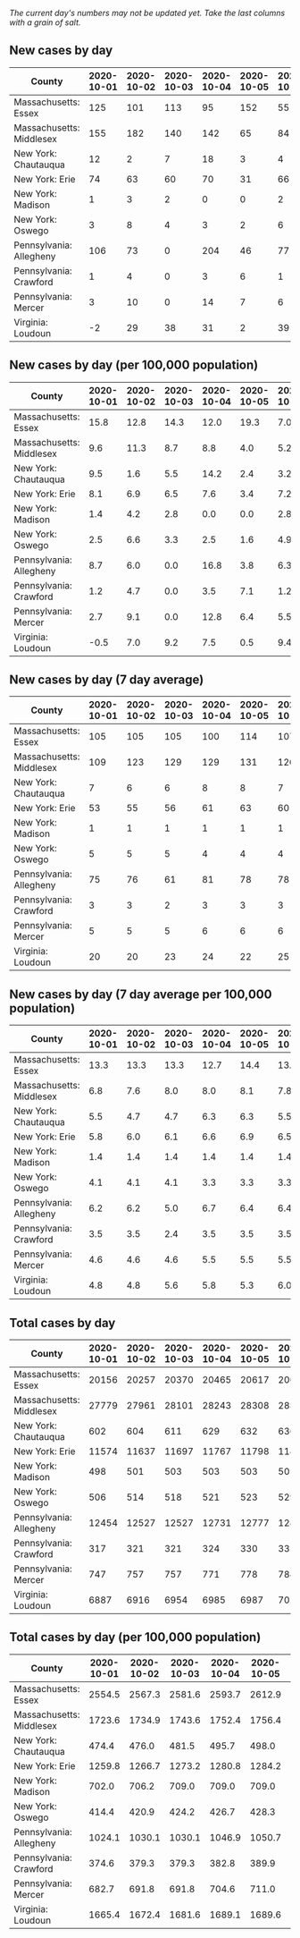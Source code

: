 _The current day's numbers may not be updated yet. Take the last columns with a grain of salt._
## New cases by day

| County | 2020-10-01 | 2020-10-02 | 2020-10-03 | 2020-10-04 | 2020-10-05 | 2020-10-06 | 2020-10-07 |
| --- | --- | --- | --- | --- | --- | --- | --- |
| Massachusetts: Essex | 125 | 101 | 113 | 95 | 152 | 55 |  |
| Massachusetts: Middlesex | 155 | 182 | 140 | 142 | 65 | 84 |  |
| New York: Chautauqua | 12 | 2 | 7 | 18 | 3 | 4 |  |
| New York: Erie | 74 | 63 | 60 | 70 | 31 | 66 |  |
| New York: Madison | 1 | 3 | 2 | 0 | 0 | 2 |  |
| New York: Oswego | 3 | 8 | 4 | 3 | 2 | 6 |  |
| Pennsylvania: Allegheny | 106 | 73 | 0 | 204 | 46 | 77 | 43 |
| Pennsylvania: Crawford | 1 | 4 | 0 | 3 | 6 | 1 | 1 |
| Pennsylvania: Mercer | 3 | 10 | 0 | 14 | 7 | 6 | 1 |
| Virginia: Loudoun | -2 | 29 | 38 | 31 | 2 | 39 | 16 |

## New cases by day (per 100,000 population)

| County | 2020-10-01 | 2020-10-02 | 2020-10-03 | 2020-10-04 | 2020-10-05 | 2020-10-06 | 2020-10-07 |
| --- | --- | --- | --- | --- | --- | --- | --- |
| Massachusetts: Essex | 15.8 | 12.8 | 14.3 | 12.0 | 19.3 | 7.0 |  |
| Massachusetts: Middlesex | 9.6 | 11.3 | 8.7 | 8.8 | 4.0 | 5.2 |  |
| New York: Chautauqua | 9.5 | 1.6 | 5.5 | 14.2 | 2.4 | 3.2 |  |
| New York: Erie | 8.1 | 6.9 | 6.5 | 7.6 | 3.4 | 7.2 |  |
| New York: Madison | 1.4 | 4.2 | 2.8 | 0.0 | 0.0 | 2.8 |  |
| New York: Oswego | 2.5 | 6.6 | 3.3 | 2.5 | 1.6 | 4.9 |  |
| Pennsylvania: Allegheny | 8.7 | 6.0 | 0.0 | 16.8 | 3.8 | 6.3 | 3.5 |
| Pennsylvania: Crawford | 1.2 | 4.7 | 0.0 | 3.5 | 7.1 | 1.2 | 1.2 |
| Pennsylvania: Mercer | 2.7 | 9.1 | 0.0 | 12.8 | 6.4 | 5.5 | 0.9 |
| Virginia: Loudoun | -0.5 | 7.0 | 9.2 | 7.5 | 0.5 | 9.4 | 3.9 |

## New cases by day (7 day average)

| County | 2020-10-01 | 2020-10-02 | 2020-10-03 | 2020-10-04 | 2020-10-05 | 2020-10-06 | 2020-10-07 |
| --- | --- | --- | --- | --- | --- | --- | --- |
| Massachusetts: Essex | 105 | 105 | 105 | 100 | 114 | 107 |  |
| Massachusetts: Middlesex | 109 | 123 | 129 | 129 | 131 | 126 |  |
| New York: Chautauqua | 7 | 6 | 6 | 8 | 8 | 7 |  |
| New York: Erie | 53 | 55 | 56 | 61 | 63 | 60 |  |
| New York: Madison | 1 | 1 | 1 | 1 | 1 | 1 |  |
| New York: Oswego | 5 | 5 | 5 | 4 | 4 | 4 |  |
| Pennsylvania: Allegheny | 75 | 76 | 61 | 81 | 78 | 78 | 78 |
| Pennsylvania: Crawford | 3 | 3 | 2 | 3 | 3 | 3 | 2 |
| Pennsylvania: Mercer | 5 | 5 | 5 | 6 | 6 | 6 | 6 |
| Virginia: Loudoun | 20 | 20 | 23 | 24 | 22 | 25 | 22 |

## New cases by day (7 day average per 100,000 population)

| County | 2020-10-01 | 2020-10-02 | 2020-10-03 | 2020-10-04 | 2020-10-05 | 2020-10-06 | 2020-10-07 |
| --- | --- | --- | --- | --- | --- | --- | --- |
| Massachusetts: Essex | 13.3 | 13.3 | 13.3 | 12.7 | 14.4 | 13.6 |  |
| Massachusetts: Middlesex | 6.8 | 7.6 | 8.0 | 8.0 | 8.1 | 7.8 |  |
| New York: Chautauqua | 5.5 | 4.7 | 4.7 | 6.3 | 6.3 | 5.5 |  |
| New York: Erie | 5.8 | 6.0 | 6.1 | 6.6 | 6.9 | 6.5 |  |
| New York: Madison | 1.4 | 1.4 | 1.4 | 1.4 | 1.4 | 1.4 |  |
| New York: Oswego | 4.1 | 4.1 | 4.1 | 3.3 | 3.3 | 3.3 |  |
| Pennsylvania: Allegheny | 6.2 | 6.2 | 5.0 | 6.7 | 6.4 | 6.4 | 6.4 |
| Pennsylvania: Crawford | 3.5 | 3.5 | 2.4 | 3.5 | 3.5 | 3.5 | 2.4 |
| Pennsylvania: Mercer | 4.6 | 4.6 | 4.6 | 5.5 | 5.5 | 5.5 | 5.5 |
| Virginia: Loudoun | 4.8 | 4.8 | 5.6 | 5.8 | 5.3 | 6.0 | 5.3 |

## Total cases by day

| County | 2020-10-01 | 2020-10-02 | 2020-10-03 | 2020-10-04 | 2020-10-05 | 2020-10-06 | 2020-10-07 |
| --- | --- | --- | --- | --- | --- | --- | --- |
| Massachusetts: Essex | 20156 | 20257 | 20370 | 20465 | 20617 | 20672 |  |
| Massachusetts: Middlesex | 27779 | 27961 | 28101 | 28243 | 28308 | 28392 |  |
| New York: Chautauqua | 602 | 604 | 611 | 629 | 632 | 636 |  |
| New York: Erie | 11574 | 11637 | 11697 | 11767 | 11798 | 11864 |  |
| New York: Madison | 498 | 501 | 503 | 503 | 503 | 505 |  |
| New York: Oswego | 506 | 514 | 518 | 521 | 523 | 529 |  |
| Pennsylvania: Allegheny | 12454 | 12527 | 12527 | 12731 | 12777 | 12854 | 12897 |
| Pennsylvania: Crawford | 317 | 321 | 321 | 324 | 330 | 331 | 332 |
| Pennsylvania: Mercer | 747 | 757 | 757 | 771 | 778 | 784 | 785 |
| Virginia: Loudoun | 6887 | 6916 | 6954 | 6985 | 6987 | 7026 | 7042 |

## Total cases by day (per 100,000 population)

| County | 2020-10-01 | 2020-10-02 | 2020-10-03 | 2020-10-04 | 2020-10-05 | 2020-10-06 | 2020-10-07 |
| --- | --- | --- | --- | --- | --- | --- | --- |
| Massachusetts: Essex | 2554.5 | 2567.3 | 2581.6 | 2593.7 | 2612.9 | 2619.9 |  |
| Massachusetts: Middlesex | 1723.6 | 1734.9 | 1743.6 | 1752.4 | 1756.4 | 1761.6 |  |
| New York: Chautauqua | 474.4 | 476.0 | 481.5 | 495.7 | 498.0 | 501.2 |  |
| New York: Erie | 1259.8 | 1266.7 | 1273.2 | 1280.8 | 1284.2 | 1291.4 |  |
| New York: Madison | 702.0 | 706.2 | 709.0 | 709.0 | 709.0 | 711.9 |  |
| New York: Oswego | 414.4 | 420.9 | 424.2 | 426.7 | 428.3 | 433.2 |  |
| Pennsylvania: Allegheny | 1024.1 | 1030.1 | 1030.1 | 1046.9 | 1050.7 | 1057.0 | 1060.6 |
| Pennsylvania: Crawford | 374.6 | 379.3 | 379.3 | 382.8 | 389.9 | 391.1 | 392.3 |
| Pennsylvania: Mercer | 682.7 | 691.8 | 691.8 | 704.6 | 711.0 | 716.5 | 717.4 |
| Virginia: Loudoun | 1665.4 | 1672.4 | 1681.6 | 1689.1 | 1689.6 | 1699.0 | 1702.9 |
